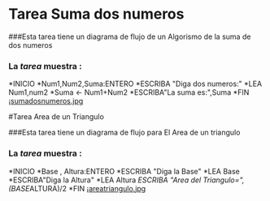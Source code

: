 # Tarea Suma dos numeros 

###Esta  tarea tiene  un diagrama de flujo de un Algorismo de la suma de dos numeros

### La *tarea* muestra :

*INICIO
*Num1,Num2,Suma:ENTERO
*ESCRIBA "Diga dos numeros:"
*LEA Num1,num2
*Suma ← Num1+Num2
*ESCRIBA"La suma es:",Suma
*FIN
¡[sumadosnumeros.jpg](img/sumadosnumeros.jpg)



#Tarea Area de un Triangulo

###Esta  tarea tiene  un diagrama de flujo para  El Area de un triangulo

### La *tarea* muestra :

*INICIO
*Base , Altura:ENTERO
*ESCRIBA "Diga la Base"
*LEA Base
*ESCRIBA"Diga la Altura"
*LEA Altura
*ESCRIBA "Area del Triangulo=",
              (BASE*ALTURA)/2
*FIN
¡[areatriangulo.jpg](img/areatriangulo.jpg)	